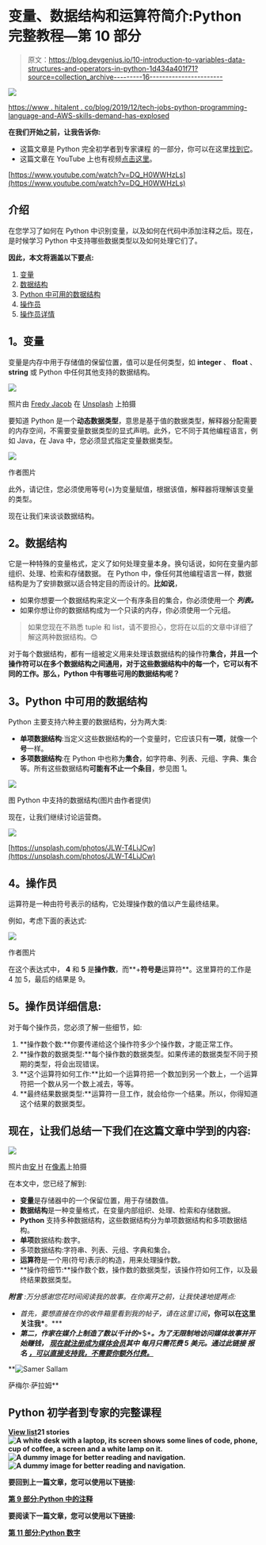 # 变量、数据结构和运算符简介:Python 完整教程—第 10 部分

> 原文：<https://blog.devgenius.io/10-introduction-to-variables-data-structures-and-operators-in-python-1d434a401f71?source=collection_archive---------16----------------------->

![](img/3bc3625ca6e8c231668cff4d14eba12d.png)

[https://www . hitalent . co/blog/2019/12/tech-jobs-python-programming-language-and-AWS-skills-demand-has-explosed](https://www.hitalent.co/blog/2019/12/tech-jobs-python-programming-language-and-aws-skills-demand-has-exploded)

**在我们开始之前，让我告诉你:**

*   这篇文章是 Python 完全初学者到专家课程
    的一部分，你可以在这里[找到它](https://medium.com/@samersallam92/python-complete-beginner-to-expert-course-f7626916df30)。
*   这篇文章在 YouTube 上也有视频[点击这里](https://www.youtube.com/watch?v=DQ_H0WWHzLs)。

[https://www.youtube.com/watch?v=DQ_H0WWHzLs](https://www.youtube.com/watch?v=DQ_H0WWHzLs)

## 介绍

在您学习了如何在 Python 中识别变量，以及如何在代码中添加注释之后。现在，是时候学习 Python 中支持哪些数据类型以及如何处理它们了。

**因此，本文将涵盖以下要点:**

1.  [变量](#99cf)
2.  [数据结构](#9d82)
3.  [Python 中可用的数据结构](#d0f1)
4.  [操作员](#88a3)
5.  [操作员详情](#c47b)

## **1。变量**

变量是内存中用于存储值的保留位置，值可以是任何类型，如 **integer** 、 **float** 、 **string** 或 Python 中任何其他支持的数据结构。

![](img/5efba71c9be22e0cc3eca4547e0758d5.png)

照片由 [Fredy Jacob](https://unsplash.com/@thefredyjacob?utm_source=unsplash&utm_medium=referral&utm_content=creditCopyText) 在 [Unsplash](https://unsplash.com/s/photos/memory?utm_source=unsplash&utm_medium=referral&utm_content=creditCopyText) 上拍摄

要知道 Python 是一个**动态数据类型**，意思是基于值的数据类型，解释器分配需要的内存空间，不需要变量数据类型的显式声明。此外，它不同于其他编程语言，例如 Java，在 Java 中，您必须显式指定变量数据类型。

![](img/16b5e30adcc42ea2e3b108a39dd5bb58.png)

作者图片

此外，请记住，您必须使用等号(=)为变量赋值，根据该值，解释器将理解该变量的类型。

现在让我们来谈谈数据结构。

## **2。数据结构**

它是一种特殊的变量格式，定义了如何处理变量本身。换句话说，如何在变量内部组织、处理、检索和存储数据。
在 Python 中，像任何其他编程语言一样，数据结构是为了安排数据以适合特定目的而设计的。**比如说**，

*   如果你想要一个数据结构来定义一个有序条目的集合，你必须使用一个 ***列表。***
*   如果你想让你的数据结构成为一个只读的内存，你必须使用一个元组。

> 如果您现在不熟悉 tuple 和 list，请不要担心，您将在以后的文章中详细了解这两种数据结构。😊

对于每个数据结构，都有一组被定义用来处理该数据结构的操作符**集合，并且一个操作符可以在多个数据结构之间通用，对于这些数据结构中的每一个，它可以有不同的工作。那么，Python 中有哪些可用的数据结构呢？**

## **3。Python 中可用的数据结构**

Python 主要支持六种主要的数据结构，分为两大类:

*   **单项数据结构**:当定义这些数据结构的一个变量时，它应该只有**一项**，就像一个**号**一样。
*   **多项数据结构**:在 Python 中也称为**集合**，如字符串、列表、元组、字典、集合等。所有这些数据结构**可能有不止一个条目**，参见图 1。

![](img/ec469c4e62389376b2dc6f3b306bf2c3.png)

图 Python 中支持的数据结构(图片由作者提供)

现在，让我们继续讨论运营商。

![](img/6b94fb9b3fb7d31562c40dfe956fbd6d.png)

[https://unsplash.com/photos/JLW-T4LiJCw](https://unsplash.com/photos/JLW-T4LiJCw)

## **4。操作员**

运算符是一种由符号表示的结构，它处理操作数的值以产生最终结果。

例如，考虑下面的表达式:

![](img/24a8db7f5bdec6a4a3d8cf0c16262f2a.png)

作者图片

在这个表达式中， **4** 和 **5** 是**操作数**，而**+**符号是**运算符**。这里算符的工作是 4 加 5，最后的结果是 9。

## **5。操作员详细信息:**

对于每个操作员，您必须了解一些细节，如:

1.  **操作数个数:**你要传递给这个操作符多少个操作数，才能正常工作。
2.  **操作数的数据类型:**每个操作数的数据类型。如果传递的数据类型不同于预期的类型，将会出现错误。
3.  **这个运算符如何工作:**比如一个运算符把一个数加到另一个数上，一个运算符把一个数从另一个数上减去，等等。
4.  **最终结果数据类型:**运算符一旦工作，就会给你一个结果。所以，你得知道这个结果的数据类型。

## 现在，让我们总结一下我们在这篇文章中学到的内容:

![](img/31163a52160e5f9c6653170385493d76.png)

照片由[安 H](https://www.pexels.com/@ann-h-45017/) 在[像素](https://www.pexels.com/)上拍摄

在本文中，您已经了解到:

*   **变量**是存储器中的一个保留位置，用于存储数值。
*   **数据结构**是一种变量格式，在变量内部组织、处理、检索和存储数据。
*   **Python** 支持多种数据结构，这些数据结构分为单项数据结构和多项数据结构。
*   **单项**数据结构:数字。
*   多项数据结构:字符串、列表、元组、字典和集合。
*   **运算符**是一个用(符号)表示的构造，用来处理操作数。
*   **操作符细节:**操作数个数，操作数的数据类型，该操作符如何工作，以及最终结果数据类型。

***附言*** *:万分感谢您花时间阅读我的故事。在你离开之前，让我快速地提两点:*

*   *首先，要想直接在你的收件箱里看到我的帖子，请在这里订阅*[](https://medium.com/@samersallam92/subscribe)**，你可以在这里关注我*[](https://medium.com/@samersallam92)**。***
*   ***第二，作家在媒介上制造了数以千计的****$****。为了无限制地访问媒体故事并开始赚钱，* [***现在就注册成为媒体会员***](https://medium.com/@samersallam92/membership)**其中* *每月只需花费 5 美元。通过此链接* *报名* [***，可以直接支持我，不需要你额外付费。***](https://medium.com/@samersallam92/membership)***

**![Samer Sallam](img/7d756fa3da76843e747e5ecde71b84d0.png)

萨梅尔·萨拉姆** 

## **Python 初学者到专家的完整课程**

**[View list](https://medium.com/@samersallam92/list/python-complete-beginner-to-expert-course-32d3a941c05e?source=post_page-----1d434a401f71--------------------------------)****21 stories****![A white desk with a laptop, its screen shows some lines of code, phone, cup of coffee, a screen and a white lamp on it.](img/a990b710cc6c33085894453e6e0b10b9.png)****![A dummy image for better reading and navigation.](img/6423d57aa5d56c05169d2738a1592214.png)****![A dummy image for better reading and navigation.](img/f8ba979ab77abc24ff23c97dc0499b45.png)**

**要回到上一篇文章，您可以使用以下链接:**

**[第 9 部分:Python 中的注释](https://medium.com/@samersallam92/9-comments-in-python-f8fed1dc9b88)**

**要阅读下一篇文章，您可以使用以下链接:**

**[第 11 部分:Python 数字](https://medium.com/@samersallam92/11-python-numbers-2ecb942ee525)**